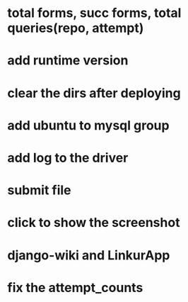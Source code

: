 # total forms, succ forms, total queries(repo, attempt)
# add runtime version
# clear the dirs after deploying
# add ubuntu to mysql group
# add log to the driver
# submit file 
# click to show the screenshot
# django-wiki and LinkurApp
# fix the attempt_counts
